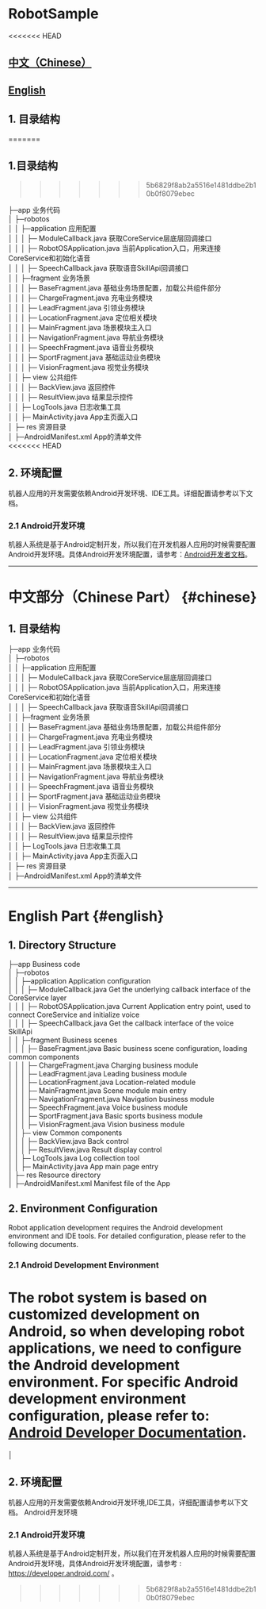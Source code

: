# RobotSample
<<<<<<< HEAD

## [中文（Chinese）](#chinese)

## [English](#english)

## 1. 目录结构
=======
## 1.目录结构
>>>>>>> 5b6829f8ab2a5516e1481ddbe2b10b0f8079ebec

├─app 业务代码  
│  ├─robotos  
│  │  ├─application 应用配置  
│  │  │	    ├─ ModuleCallback.java 获取CoreService层底层回调接口  
│  │  │     ├─ RobotOSApplication.java 当前Application入口，用来连接CoreService和初始化语音  
│  │  │     ├─ SpeechCallback.java 获取语音SkillApi回调接口  
│  │  ├─fragment 业务场景  
│  │  │     ├─ BaseFragment.java 基础业务场景配置，加载公共组件部分  
│  │  │     ├─ ChargeFragment.java 充电业务模块  
│  │  │     ├─ LeadFragment.java 引领业务模块  
│  │  │     ├─ LocationFragment.java 定位相关模块  
│  │  │     ├─ MainFragment.java 场景模块主入口  
│  │  │     ├─ NavigationFragment.java 导航业务模块  
│  │  │     ├─ SpeechFragment.java 语音业务模块  
│  │  │     ├─ SportFragment.java 基础运动业务模块  
│  │  │     ├─ VisionFragment.java 视觉业务模块  
│  │  ├─ view 公共组件  
│  │  │     ├─ BackView.java 返回控件  
│  │  │     ├─ ResultView.java 结果显示控件  
│  │  ├─ LogTools.java 日志收集工具  
│  │  ├─ MainActivity.java App主页面入口  
│  ├─ res 资源目录  
│  ├─AndroidManifest.xml App的清单文件  
<<<<<<< HEAD

## 2. 环境配置

机器人应用的开发需要依赖Android开发环境、IDE工具。详细配置请参考以下文档。

### 2.1 Android开发环境

机器人系统是基于Android定制开发，所以我们在开发机器人应用的时候需要配置Android开发环境。具体Android开发环境配置，请参考：[Android开发者文档](https://developer.android.com/)。

---

# 中文部分（Chinese Part） {#chinese}

## 1. 目录结构

├─app 业务代码  
│  ├─robotos  
│  │  ├─application 应用配置  
│  │  │	    ├─ ModuleCallback.java 获取CoreService层底层回调接口  
│  │  │     ├─ RobotOSApplication.java 当前Application入口，用来连接CoreService和初始化语音  
│  │  │     ├─ SpeechCallback.java 获取语音SkillApi回调接口  
│  │  ├─fragment 业务场景  
│  │  │     ├─ BaseFragment.java 基础业务场景配置，加载公共组件部分  
│  │  │     ├─ ChargeFragment.java 充电业务模块  
│  │  │     ├─ LeadFragment.java 引领业务模块  
│  │  │     ├─ LocationFragment.java 定位相关模块  
│  │  │     ├─ MainFragment.java 场景模块主入口  
│  │  │     ├─ NavigationFragment.java 导航业务模块  
│  │  │     ├─ SpeechFragment.java 语音业务模块  
│  │  │     ├─ SportFragment.java 基础运动业务模块  
│  │  │     ├─ VisionFragment.java 视觉业务模块  
│  │  ├─ view 公共组件  
│  │  │     ├─ BackView.java 返回控件  
│  │  │     ├─ ResultView.java 结果显示控件  
│  │  ├─ LogTools.java 日志收集工具  
│  │  ├─ MainActivity.java App主页面入口  
│  ├─ res 资源目录  
│  ├─AndroidManifest.xml App的清单文件  

---

# English Part {#english}

## 1. Directory Structure

├─app Business code  
│  ├─robotos  
│  │  ├─application Application configuration  
│  │  │	    ├─ ModuleCallback.java Get the underlying callback interface of the CoreService layer  
│  │  │     ├─ RobotOSApplication.java Current Application entry point, used to connect CoreService and initialize voice  
│  │  │     ├─ SpeechCallback.java Get the callback interface of the voice SkillApi  
│  │  ├─fragment Business scenes  
│  │  │     ├─ BaseFragment.java Basic business scene configuration, loading common components  
│  │  │     ├─ ChargeFragment.java Charging business module  
│  │  │     ├─ LeadFragment.java Leading business module  
│  │  │     ├─ LocationFragment.java Location-related module  
│  │  │     ├─ MainFragment.java Scene module main entry  
│  │  │     ├─ NavigationFragment.java Navigation business module  
│  │  │     ├─ SpeechFragment.java Voice business module  
│  │  │     ├─ SportFragment.java Basic sports business module  
│  │  │     ├─ VisionFragment.java Vision business module  
│  │  ├─ view Common components  
│  │  │     ├─ BackView.java Back control  
│  │  │     ├─ ResultView.java Result display control  
│  │  ├─ LogTools.java Log collection tool  
│  │  ├─ MainActivity.java App main page entry  
│  ├─ res Resource directory  
│  ├─AndroidManifest.xml Manifest file of the App  

## 2. Environment Configuration

Robot application development requires the Android development environment and IDE tools. For detailed configuration, please refer to the following documents.

### 2.1 Android Development Environment

The robot system is based on customized development on Android, so when developing robot applications, we need to configure the Android development environment. For specific Android development environment configuration, please refer to: [Android Developer Documentation](https://developer.android.com/).
=======
│

## 2. 环境配置
机器人应用的开发需要依赖Android开发环境,IDE工具，详细配置请参考以下文档。
Android开发环境
### 2.1 Android开发环境
机器人系统是基于Android定制开发，所以我们在开发机器人应用的时候需要配置Android开发环境，具体Android开发环境配置，请参考 : https://developer.android.com/ 。
>>>>>>> 5b6829f8ab2a5516e1481ddbe2b10b0f8079ebec

